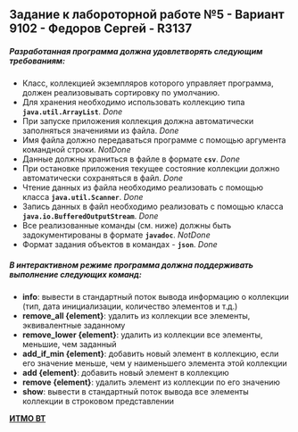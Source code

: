 ## Задание к лабороторной работе №5 - Вариант 9102 - Федоров Сергей - R3137

##### Разработанная программа должна удовлетворять следующим требованиям:

* Класс, коллекцией экземпляров которого управляет программа, должен реализовывать сортировку по умолчанию.
* Для хранения необходимо использовать коллекцию типа **```java.util.ArrayList```**. *Done*
* При запуске приложения коллекция должна автоматически заполняться значениями из файла. *Done*
* Имя файла должно передаваться программе с помощью аргумента командной строки. *NotDone*
* Данные должны храниться в файле в формате **```csv```**. *Done*
* При остановке приложения текущее состояние коллекции должно автоматически сохраняться в файл. *Done*
* Чтение данных из файла необходимо реализовать с помощью класса **```java.util.Scanner```**. *Done*
* Запись данных в файл необходимо реализовать с помощью класса **```java.io.BufferedOutputStream```**. *Done*
* Все реализованные команды (см. ниже) должны быть задокументированы в формате **```javadoc```**. *NotDone*
* Формат задания объектов в командах - **```json```**. *Done*

##### В интерактивном режиме программа должна поддерживать выполнение следующих команд:

* **info**: вывести в стандартный поток вывода информацию о коллекции (тип, дата инициализации, количество элементов и т.д.)
* **remove_all {element}**: удалить из коллекции все элементы, эквивалентные заданному
* **remove_lower {element}**: удалить из коллекции все элементы, меньшие, чем заданный
* **add_if_min {element}**: добавить новый элемент в коллекцию, если его значение меньше, чем у наименьшего элемента этой коллекции
* **add {element}**: добавить новый элемент в коллекцию
* **remove {element}**: удалить элемент из коллекции по его значению
* **show**: вывести в стандартный поток вывода все элементы коллекции в строковом представлении

[**ИТМО ВТ**](https://se.ifmo.ru/courses/programming#labs)